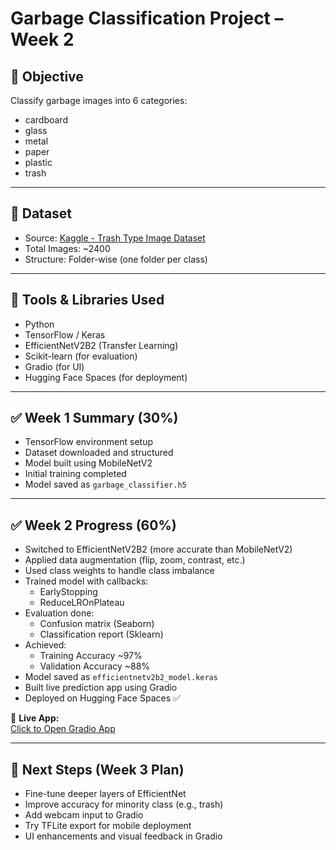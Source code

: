 # Garbage Classification Project – Week 2

## 🎯 Objective
Classify garbage images into 6 categories:
- cardboard
- glass
- metal
- paper
- plastic
- trash

---

## 📂 Dataset
- Source: [Kaggle - Trash Type Image Dataset](https://www.kaggle.com/datasets/farzadnekouei/trash-type-image-dataset)
- Total Images: ~2400
- Structure: Folder-wise (one folder per class)

---

## 🧰 Tools & Libraries Used
- Python
- TensorFlow / Keras
- EfficientNetV2B2 (Transfer Learning)
- Scikit-learn (for evaluation)
- Gradio (for UI)
- Hugging Face Spaces (for deployment)

---

## ✅ Week 1 Summary (30%)
- TensorFlow environment setup
- Dataset downloaded and structured
- Model built using MobileNetV2
- Initial training completed
- Model saved as `garbage_classifier.h5`

---

## ✅ Week 2 Progress (60%)
- Switched to EfficientNetV2B2 (more accurate than MobileNetV2)
- Applied data augmentation (flip, zoom, contrast, etc.)
- Used class weights to handle class imbalance
- Trained model with callbacks:
  - EarlyStopping
  - ReduceLROnPlateau
- Evaluation done:
  - Confusion matrix (Seaborn)
  - Classification report (Sklearn)
- Achieved:
  - Training Accuracy ~97%
  - Validation Accuracy ~88%
- Model saved as `efficientnetv2b2_model.keras`
- Built live prediction app using Gradio
- Deployed on Hugging Face Spaces ✅

🔗 **Live App:**  
[Click to Open Gradio App](https://huggingface.co/spaces/Sayemkhan1111/sayem-garbage-classifier)

---

## 📌 Next Steps (Week 3 Plan)
- Fine-tune deeper layers of EfficientNet
- Improve accuracy for minority class (e.g., trash)
- Add webcam input to Gradio
- Try TFLite export for mobile deployment
- UI enhancements and visual feedback in Gradio

